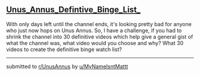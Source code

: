## [Unus_Annus_Defintive_Binge_List_](https://www.reddit.com/r/UnusAnnus/comments/jrxggv/unus_annus_defintive_binge_list/)
With only days left until the channel ends, it's looking pretty bad for anyone who just now hops on Unus Annus. So, I have a challenge, if you had to shrink the channel into 30 definitive videos which help give a general gist of what the channel was, what video would you choose and why? What 30 videos to create the definitive binge watch list?

---

submitted to [r/UnusAnnus](https://www.reddit.com/r/UnusAnnus) by [u/MyNameIsntMattt](https://www.reddit.com/user/MyNameIsntMattt)
